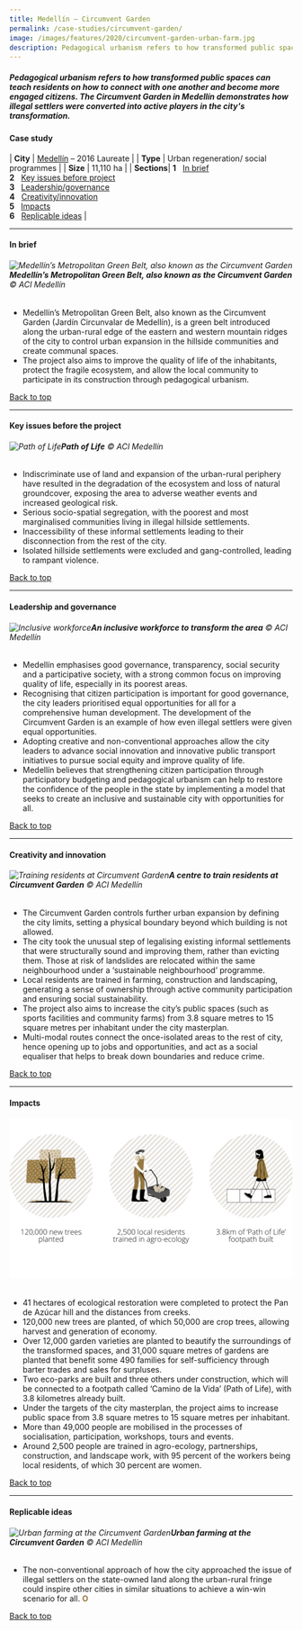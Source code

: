 ```yaml
---
title: Medellín – Circumvent Garden
permalink: /case-studies/circumvent-garden/
image: /images/features/2020/circumvent-garden-urban-farm.jpg
description: Pedagogical urbanism refers to how transformed public spaces can teach residents on how to connect with one another and become more engaged citizens. The Circumvent Garden in Medellín demonstrates how illegal settlers were converted into active players in the city's transformation. 
---
```


##### Pedagogical urbanism refers to how transformed public spaces can teach residents on how to connect with one another and become more engaged citizens. The Circumvent Garden in Medellín demonstrates how illegal settlers were converted into active players in the city's transformation. 

#### **Case study**

| **City** | [Medellín](/medellin/) – 2016 Laureate |
| **Type** | Urban regeneration/ social programmes |
| **Size** | 11,110 ha |
| **Sections**| **1** &nbsp; [In brief](#in-brief) <br> **2** &nbsp; [Key issues before project](#key-issues-before-the-project) <br> **3** &nbsp; [Leadership/governance](#leadership-and-governance) <br> **4** &nbsp; [Creativity/innovation](#creativity-and-innovation) <br> **5** &nbsp; [Impacts](#impacts) <br> **6** &nbsp; [Replicable ideas](#replicable-ideas) |

---

#### **In brief**

###### ![Medellín’s Metropolitan Green Belt, also known as the Circumvent Garden](/images/features/2020/circumvent-garden-aerial.jpg/)**Medellín’s Metropolitan Green Belt, also known as the Circumvent Garden** © ACI Medellín

- Medellín’s Metropolitan Green Belt, also known as the Circumvent Garden (Jardín Circunvalar de Medellín), is a green belt introduced along the urban-rural edge of the eastern and western mountain ridges of the city to control urban expansion in the hillside communities and create communal spaces.  
- The project also aims to improve the quality of life of the inhabitants, protect the fragile ecosystem, and allow the local community to participate in its construction through pedagogical urbanism.

[Back to top](#case-study-9)

---

#### **Key issues before the project**

###### ![Path of Life](/images/features/2020/circumvent-garden-path.jpg/)**Path of Life** © ACI Medellín

- Indiscriminate use of land and expansion of the urban-rural periphery have resulted in the degradation of the ecosystem and loss of natural groundcover, exposing the area to adverse weather events and increased geological risk. 
- Serious socio-spatial segregation, with the poorest and most marginalised communities living in illegal hillside settlements. 
- Inaccessibility of these informal settlements leading to their disconnection from the rest of the city.
- Isolated hillside settlements were excluded and gang-controlled, leading to rampant violence. 

[Back to top](#case-study-9)

---

#### **Leadership and governance**

###### ![Inclusive workforce](/images/features/2020/inclusive-workforce.jpg/)**An inclusive workforce to transform the area** © ACI Medellín

- Medellín emphasises good governance, transparency, social security and a participative society, with a strong common focus on improving quality of life, especially in its poorest areas.
- Recognising that citizen participation is important for good governance, the city leaders prioritised equal opportunities for all for a comprehensive human development. The development of the Circumvent Garden is an example of how even illegal settlers were given equal opportunities. 
- Adopting creative and non-conventional approaches allow the city leaders to advance social innovation and innovative public transport initiatives to pursue social equity and improve quality of life.  
- Medellín believes that strengthening citizen participation through participatory budgeting and pedagogical urbanism can help to restore the confidence of the people in the state by implementing a model that seeks to create an inclusive and sustainable city with opportunities for all. 

[Back to top](#case-study-9)

---

#### **Creativity and innovation**

###### ![Training residents at Circumvent Garden](/images/features/2020/community-training.jpg/)**A centre to train residents at Circumvent Garden** © ACI Medellín

- The Circumvent Garden controls further urban expansion by defining the city limits, setting a physical boundary beyond which building is not allowed. 
- The city took the unusual step of legalising existing informal settlements that were structurally sound and improving them, rather than evicting them. Those at risk of landslides are relocated within the same neighbourhood under a ‘sustainable neighbourhood’ programme. 
- Local residents are trained in farming, construction and landscaping, generating a sense of ownership through active community participation and ensuring social sustainability. 
- The project also aims to increase the city’s public spaces (such as sports facilities and community farms) from 3.8 square metres to 15 square metres per inhabitant under the city masterplan. 
- Multi-modal routes connect the once-isolated areas to the rest of city, hence opening up to jobs and opportunities, and act as a social equaliser that helps to break down boundaries and reduce crime.

[Back to top](#case-study-9)

---

#### **Impacts**

###### ![Impacts](/images/features/2020/impacts-medellin1.png/)

- 41 hectares of ecological restoration were completed to protect the Pan de Azúcar hill and the distances from creeks. 
- 120,000 new trees are planted, of which 50,000 are crop trees, allowing harvest and generation of economy. 
- Over 12,000 garden varieties are planted to beautify the surroundings of the transformed spaces, and 31,000 square metres of gardens are planted that benefit some 490 families for self-sufficiency through barter trades and sales for surpluses.
- Two eco-parks are built and three others under construction, which will be connected to a footpath called ‘Camino de la Vida’ (Path of Life), with 3.8 kilometres already built. 
- Under the targets of the city masterplan, the project aims to increase public space from 3.8 square metres to 15 square metres per inhabitant.
- More than 49,000 people are mobilised in the processes of socialisation, participation, workshops, tours and events.
- Around 2,500 people are trained in agro-ecology, partnerships, construction, and landscape work, with 95 percent of the workers being local residents, of which 30 percent are women.

[Back to top](#case-study-9)

---

#### **Replicable ideas**

###### ![Urban farming at the Circumvent Garden](/images/features/2020/circumvent-garden-urban-farm.jpg/)**Urban farming at the Circumvent Garden** © ACI Medellín

- The non-conventional approach of how the city approached the issue of illegal settlers on the state-owned land along the urban-rural fringe could inspire other cities in similar situations to achieve a win-win scenario for all. **<font color="#967942">O</font>**

[Back to top](#case-study-9)
